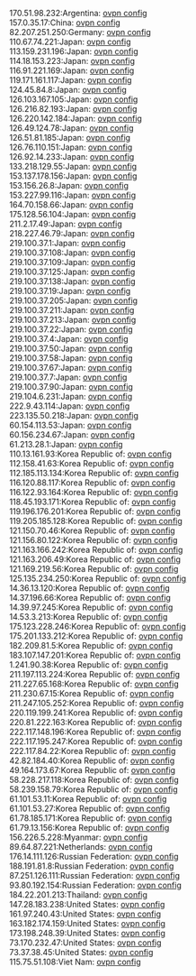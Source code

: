 170.51.98.232:Argentina: [ovpn config](vpn/170_51_98_232.ovpn)  
157.0.35.17:China: [ovpn config](vpn/157_0_35_17.ovpn)  
82.207.251.250:Germany: [ovpn config](vpn/82_207_251_250.ovpn)  
110.67.74.221:Japan: [ovpn config](vpn/110_67_74_221.ovpn)  
113.159.231.196:Japan: [ovpn config](vpn/113_159_231_196.ovpn)  
114.18.153.223:Japan: [ovpn config](vpn/114_18_153_223.ovpn)  
116.91.221.169:Japan: [ovpn config](vpn/116_91_221_169.ovpn)  
119.171.161.117:Japan: [ovpn config](vpn/119_171_161_117.ovpn)  
124.45.84.8:Japan: [ovpn config](vpn/124_45_84_8.ovpn)  
126.103.167.105:Japan: [ovpn config](vpn/126_103_167_105.ovpn)  
126.216.82.193:Japan: [ovpn config](vpn/126_216_82_193.ovpn)  
126.220.142.184:Japan: [ovpn config](vpn/126_220_142_184.ovpn)  
126.49.124.78:Japan: [ovpn config](vpn/126_49_124_78.ovpn)  
126.51.81.185:Japan: [ovpn config](vpn/126_51_81_185.ovpn)  
126.76.110.151:Japan: [ovpn config](vpn/126_76_110_151.ovpn)  
126.92.14.233:Japan: [ovpn config](vpn/126_92_14_233.ovpn)  
133.218.129.55:Japan: [ovpn config](vpn/133_218_129_55.ovpn)  
153.137.178.156:Japan: [ovpn config](vpn/153_137_178_156.ovpn)  
153.156.26.8:Japan: [ovpn config](vpn/153_156_26_8.ovpn)  
153.227.99.116:Japan: [ovpn config](vpn/153_227_99_116.ovpn)  
164.70.158.66:Japan: [ovpn config](vpn/164_70_158_66.ovpn)  
175.128.56.104:Japan: [ovpn config](vpn/175_128_56_104.ovpn)  
211.2.17.49:Japan: [ovpn config](vpn/211_2_17_49.ovpn)  
218.227.46.79:Japan: [ovpn config](vpn/218_227_46_79.ovpn)  
219.100.37.1:Japan: [ovpn config](vpn/219_100_37_1.ovpn)  
219.100.37.108:Japan: [ovpn config](vpn/219_100_37_108.ovpn)  
219.100.37.109:Japan: [ovpn config](vpn/219_100_37_109.ovpn)  
219.100.37.125:Japan: [ovpn config](vpn/219_100_37_125.ovpn)  
219.100.37.138:Japan: [ovpn config](vpn/219_100_37_138.ovpn)  
219.100.37.19:Japan: [ovpn config](vpn/219_100_37_19.ovpn)  
219.100.37.205:Japan: [ovpn config](vpn/219_100_37_205.ovpn)  
219.100.37.211:Japan: [ovpn config](vpn/219_100_37_211.ovpn)  
219.100.37.213:Japan: [ovpn config](vpn/219_100_37_213.ovpn)  
219.100.37.22:Japan: [ovpn config](vpn/219_100_37_22.ovpn)  
219.100.37.4:Japan: [ovpn config](vpn/219_100_37_4.ovpn)  
219.100.37.50:Japan: [ovpn config](vpn/219_100_37_50.ovpn)  
219.100.37.58:Japan: [ovpn config](vpn/219_100_37_58.ovpn)  
219.100.37.67:Japan: [ovpn config](vpn/219_100_37_67.ovpn)  
219.100.37.7:Japan: [ovpn config](vpn/219_100_37_7.ovpn)  
219.100.37.90:Japan: [ovpn config](vpn/219_100_37_90.ovpn)  
219.104.6.231:Japan: [ovpn config](vpn/219_104_6_231.ovpn)  
222.9.43.114:Japan: [ovpn config](vpn/222_9_43_114.ovpn)  
223.135.50.218:Japan: [ovpn config](vpn/223_135_50_218.ovpn)  
60.154.113.53:Japan: [ovpn config](vpn/60_154_113_53.ovpn)  
60.156.234.67:Japan: [ovpn config](vpn/60_156_234_67.ovpn)  
61.213.28.1:Japan: [ovpn config](vpn/61_213_28_1.ovpn)  
110.13.161.93:Korea Republic of: [ovpn config](vpn/110_13_161_93.ovpn)  
112.158.41.63:Korea Republic of: [ovpn config](vpn/112_158_41_63.ovpn)  
112.185.113.134:Korea Republic of: [ovpn config](vpn/112_185_113_134.ovpn)  
116.120.88.117:Korea Republic of: [ovpn config](vpn/116_120_88_117.ovpn)  
116.122.93.164:Korea Republic of: [ovpn config](vpn/116_122_93_164.ovpn)  
118.45.193.171:Korea Republic of: [ovpn config](vpn/118_45_193_171.ovpn)  
119.196.176.201:Korea Republic of: [ovpn config](vpn/119_196_176_201.ovpn)  
119.205.185.128:Korea Republic of: [ovpn config](vpn/119_205_185_128.ovpn)  
121.150.70.46:Korea Republic of: [ovpn config](vpn/121_150_70_46.ovpn)  
121.156.80.122:Korea Republic of: [ovpn config](vpn/121_156_80_122.ovpn)  
121.163.166.242:Korea Republic of: [ovpn config](vpn/121_163_166_242.ovpn)  
121.163.206.49:Korea Republic of: [ovpn config](vpn/121_163_206_49.ovpn)  
121.169.219.56:Korea Republic of: [ovpn config](vpn/121_169_219_56.ovpn)  
125.135.234.250:Korea Republic of: [ovpn config](vpn/125_135_234_250.ovpn)  
14.36.13.120:Korea Republic of: [ovpn config](vpn/14_36_13_120.ovpn)  
14.37.196.66:Korea Republic of: [ovpn config](vpn/14_37_196_66.ovpn)  
14.39.97.245:Korea Republic of: [ovpn config](vpn/14_39_97_245.ovpn)  
14.53.3.213:Korea Republic of: [ovpn config](vpn/14_53_3_213.ovpn)  
175.123.228.246:Korea Republic of: [ovpn config](vpn/175_123_228_246.ovpn)  
175.201.133.212:Korea Republic of: [ovpn config](vpn/175_201_133_212.ovpn)  
182.209.81.5:Korea Republic of: [ovpn config](vpn/182_209_81_5.ovpn)  
183.107.147.201:Korea Republic of: [ovpn config](vpn/183_107_147_201.ovpn)  
1.241.90.38:Korea Republic of: [ovpn config](vpn/1_241_90_38.ovpn)  
211.197.113.224:Korea Republic of: [ovpn config](vpn/211_197_113_224.ovpn)  
211.227.65.168:Korea Republic of: [ovpn config](vpn/211_227_65_168.ovpn)  
211.230.67.15:Korea Republic of: [ovpn config](vpn/211_230_67_15.ovpn)  
211.247.105.252:Korea Republic of: [ovpn config](vpn/211_247_105_252.ovpn)  
220.119.199.241:Korea Republic of: [ovpn config](vpn/220_119_199_241.ovpn)  
220.81.222.163:Korea Republic of: [ovpn config](vpn/220_81_222_163.ovpn)  
222.117.148.196:Korea Republic of: [ovpn config](vpn/222_117_148_196.ovpn)  
222.117.195.247:Korea Republic of: [ovpn config](vpn/222_117_195_247.ovpn)  
222.117.84.22:Korea Republic of: [ovpn config](vpn/222_117_84_22.ovpn)  
42.82.184.40:Korea Republic of: [ovpn config](vpn/42_82_184_40.ovpn)  
49.164.173.67:Korea Republic of: [ovpn config](vpn/49_164_173_67.ovpn)  
58.228.217.118:Korea Republic of: [ovpn config](vpn/58_228_217_118.ovpn)  
58.239.158.79:Korea Republic of: [ovpn config](vpn/58_239_158_79.ovpn)  
61.101.53.11:Korea Republic of: [ovpn config](vpn/61_101_53_11.ovpn)  
61.101.53.27:Korea Republic of: [ovpn config](vpn/61_101_53_27.ovpn)  
61.78.185.171:Korea Republic of: [ovpn config](vpn/61_78_185_171.ovpn)  
61.79.13.156:Korea Republic of: [ovpn config](vpn/61_79_13_156.ovpn)  
156.226.5.228:Myanmar: [ovpn config](vpn/156_226_5_228.ovpn)  
89.64.87.221:Netherlands: [ovpn config](vpn/89_64_87_221.ovpn)  
176.14.111.126:Russian Federation: [ovpn config](vpn/176_14_111_126.ovpn)  
188.191.81.8:Russian Federation: [ovpn config](vpn/188_191_81_8.ovpn)  
87.251.126.111:Russian Federation: [ovpn config](vpn/87_251_126_111.ovpn)  
93.80.192.154:Russian Federation: [ovpn config](vpn/93_80_192_154.ovpn)  
184.22.201.213:Thailand: [ovpn config](vpn/184_22_201_213.ovpn)  
147.28.183.238:United States: [ovpn config](vpn/147_28_183_238.ovpn)  
161.97.240.43:United States: [ovpn config](vpn/161_97_240_43.ovpn)  
163.182.174.159:United States: [ovpn config](vpn/163_182_174_159.ovpn)  
173.198.248.39:United States: [ovpn config](vpn/173_198_248_39.ovpn)  
73.170.232.47:United States: [ovpn config](vpn/73_170_232_47.ovpn)  
73.37.38.45:United States: [ovpn config](vpn/73_37_38_45.ovpn)  
115.75.51.108:Viet Nam: [ovpn config](vpn/115_75_51_108.ovpn)  
